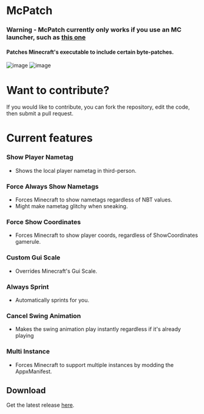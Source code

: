 # McPatch
### Warning - McPatch currently only works if you use an MC launcher, such as <a href="https://github.com/MCMrARM/mc-w10-version-launcher/releases/latest">this one</a>
#### Patches Minecraft's executable to include certain byte-patches. 

![image](https://user-images.githubusercontent.com/95504366/214441437-87841050-bc1d-4778-86c7-8f22743b63b4.png)
![image](https://user-images.githubusercontent.com/95504366/214441391-cd788544-4750-4aa8-8d02-958f0222b7cf.png)
# Want to contribute?
If you would like to contribute, you can fork the repository, edit the code, then submit a pull request.

# Current features

### Show Player Nametag 
- Shows the local player nametag in third-person.
### Force Always Show Nametags
- Forces Minecraft to show nametags regardless of NBT values.
- Might make nametag glitchy when sneaking.
### Force Show Coordinates
- Forces Minecraft to show player coords, regardless of ShowCoordinates gamerule.
### Custom Gui Scale
- Overrides Minecraft's Gui Scale.
### Always Sprint 
- Automatically sprints for you.
### Cancel Swing Animation 
- Makes the swing animation play instantly regardless if it's already playing
### Multi Instance 
- Forces Minecraft to support multiple instances by modding the AppxManifest.

## Download
Get the latest release <a href="https://github.com/VastraKai/McPatch/releases/latest/download/McPatch.exe">here</a>.
